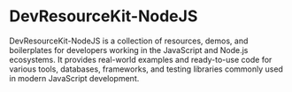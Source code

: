 # DevResourceKit-NodeJS
DevResourceKit-NodeJS is a collection of resources, demos, and boilerplates for developers working in the JavaScript and Node.js ecosystems. It provides real-world examples and ready-to-use code for various tools, databases, frameworks, and testing libraries commonly used in modern JavaScript development.
